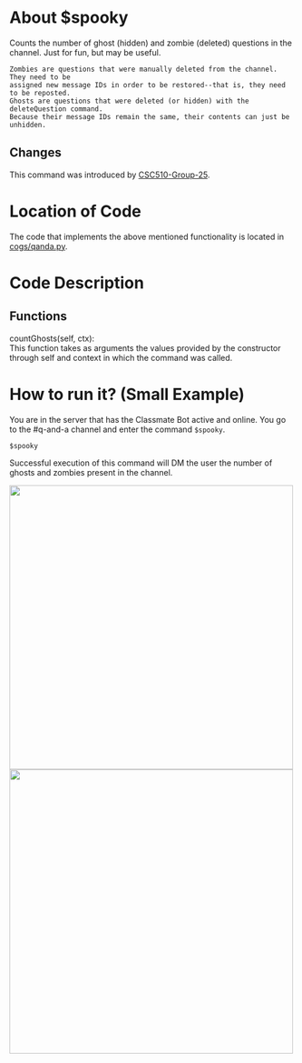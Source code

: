 # About $spooky

Counts the number of ghost (hidden) and zombie (deleted) questions in the channel. Just for fun, but may be useful.

```
Zombies are questions that were manually deleted from the channel. They need to be
assigned new message IDs in order to be restored--that is, they need to be reposted.
Ghosts are questions that were deleted (or hidden) with the deleteQuestion command.
Because their message IDs remain the same, their contents can just be unhidden.
```

## Changes

This command was introduced by [CSC510-Group-25](https://github.com/CSC510-Group-25/ClassMateBot/).

# Location of Code
The code that implements the above mentioned functionality is located in [cogs/qanda.py](https://github.com/maddaicita/ClassMateBot-1.1/blob/main/cogs/qanda.py).

# Code Description
## Functions
countGhosts(self, ctx): <br>
This function takes as arguments the values provided by the constructor through self and context in which the command was called.

# How to run it? (Small Example)
You are in the server that has the Classmate Bot active and online. You go to
the #q-and-a channel and enter the command `$spooky`.

`$spooky`

Successful execution of this command will DM the user the number of ghosts and zombies present in the channel.


<img src="https://github.com/maddaicita/ClassMateBot-1.1/blob/main/data/proj3media/spooky/spooky1.png?raw=true" width="500">

<img src="https://github.com/maddaicita/ClassMateBot-1.1/blob/main/data/proj3media/spooky/spooky2.png?raw=true" width="500">